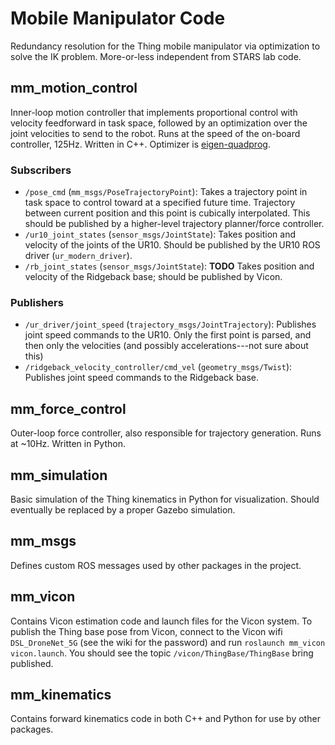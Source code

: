 # Mobile Manipulator Code

Redundancy resolution for the Thing mobile manipulator via optimization to
solve the IK problem. More-or-less independent from STARS lab code.

## mm_motion_control

Inner-loop motion controller that implements proportional control with velocity
feedforward in task space, followed by an optimization over the joint
velocities to send to the robot. Runs at the speed of the on-board controller,
125Hz. Written in C++. Optimizer is
[eigen-quadprog](https://github.com/jrl-umi3218/eigen-quadprog).

### Subscribers
* `/pose_cmd` (`mm_msgs/PoseTrajectoryPoint`): Takes a trajectory point in task
  space to control toward at a specified future time. Trajectory between
  current position and this point is cubically interpolated. This should be
  published by a higher-level trajectory planner/force controller.
* `/ur10_joint_states` (`sensor_msgs/JointState`): Takes position and velocity
  of the joints of the UR10. Should be published by the UR10 ROS driver
  (`ur_modern_driver`).
* `/rb_joint_states` (`sensor_msgs/JointState`): __TODO__ Takes position and
  velocity of the Ridgeback base; should be published by Vicon.

### Publishers
* `/ur_driver/joint_speed` (`trajectory_msgs/JointTrajectory`): Publishes joint
  speed commands to the UR10. Only the first point is parsed, and then only the
  velocities (and possibly accelerations---not sure about this)
* `/ridgeback_velocity_controller/cmd_vel` (`geometry_msgs/Twist`): Publishes
  joint speed commands to the Ridgeback base.

## mm_force_control

Outer-loop force controller, also responsible for trajectory generation. Runs
at ~10Hz. Written in Python.

## mm_simulation

Basic simulation of the Thing kinematics in Python for visualization. Should
eventually be replaced by a proper Gazebo simulation.

## mm_msgs

Defines custom ROS messages used by other packages in the project.

## mm_vicon

Contains Vicon estimation code and launch files for the Vicon system. To
publish the Thing base pose from Vicon, connect to the Vicon wifi
`DSL_DroneNet_5G` (see the wiki for the password) and run `roslaunch mm_vicon
vicon.launch`. You should see the topic `/vicon/ThingBase/ThingBase` bring
published.

## mm_kinematics

Contains forward kinematics code in both C++ and Python for use by other
packages.
